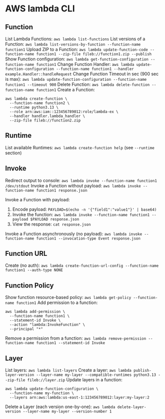 # AWS lambda CLI

## Function
List Lambda Functions: `aws lambda list-functions`
List versions of a Function: `aws lambda list-versions-by-function --function-name function1`
Upload ZIP to a Function: `aws lambda update-function-code --function-name function1 --zip-file fileb://function1.zip --publish`
Show Function configuration: `aws lambda get-function-configuration --function-name function1`
Change Function Handler: `aws lambda update-function-configuration --function-name function1 --handler example.Handler::handleRequest`
Change Function Timeout in sec (900 sec is max): `aws lambda update-function-configuration --function-name function1 --timeout 900`
Delete Function: `aws lambda delete-function --function-name function1`
Create a Function:
```shell
aws lambda create-function \
  --function-name function2 \
  --runtime python3.13 \
  --role arn:aws:iam::123456789012:role/lambda-ex \
  --handler handler.lambda_handler \
  --zip-file fileb://function2.zip
```

## Runtime
List available Runtimes: `aws lambda create-function help` (see `--runtime` section)

## Invoke
Redirect output to console: `aws lambda invoke --function-name function1 /dev/stdout`
Invoke a Function without payload: `aws lambda invoke --function-name function1 response.json`

Invoke a Function with payload:
1. Encode payload: `PAYLOAD=$(echo -n '{"field1":"value1"}' | base64)`
2. Invoke the function: `aws lambda invoke --function-name function1 --payload $PAYLOAD response.json`
3. View the response: `cat response.json`

Invoke a Function asynchronously (no payload): `aws lambda invoke --function-name function1 --invocation-type Event response.json`

## Function URL
Create (no auth): `aws lambda create-function-url-config --function-name function1 --auth-type NONE`

## Function Policy
Show function resource-based policy: `aws lambda get-policy --function-name function1`
Add permission to a function: 
```shell
aws lambda add-permission \
  --function-name function1 \
  --statement-id Invoke \
  --action "lambda:InvokeFunction" \
  --principal "*"
```
Remove a permission from a function: `aws lambda remove-permission --function-name function1 --statement-id Invoke`

## Layer
List layers: `aws lambda list-layers`
Create a layer: `aws lambda publish-layer-version --layer-name my-layer --compatible-runtimes python3.13 --zip-file fileb://layer.zip`
Update layers in a function:
```shell
aws lambda update-function-configuration \
  --function-name my-function \
  --layers arn:aws:lambda:us-east-1:123456789012:layer:my-layer:2
```
Delete a Layer (each version one-by-one): `aws lambda delete-layer-version --layer-name my-layer --version-number 1`
